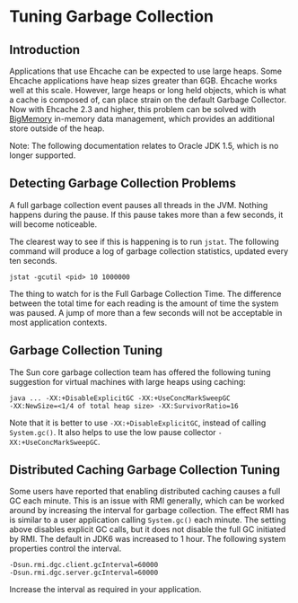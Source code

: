 ---
---
# Tuning Garbage Collection

 

## Introduction
Applications that use Ehcache can be expected to use large heaps. Some Ehcache applications have heap sizes greater than 6GB.
Ehcache works well at this scale. However, large heaps or long held objects, which is what a cache is composed of, can place strain on the
default Garbage Collector. Now with Ehcache 2.3 and higher, this problem can be solved with [BigMemory](/documentation/2.6/configuration/bigmemory) in-memory data management, which provides an additional store outside
of the heap.

Note: The following documentation relates to Oracle JDK 1.5, which is no longer supported.

## Detecting Garbage Collection Problems

A full garbage collection event pauses all threads in the JVM. Nothing happens during the pause.  If this pause takes more than a few seconds, it will
become noticeable.

The clearest way to see if this is happening is to run `jstat`. The following command will produce a log of garbage collection statistics, updated
every ten seconds.

~~~
jstat -gcutil <pid> 10 1000000
~~~

The thing to watch for is the Full Garbage Collection Time. The difference between the total time for each reading is the amount of time the system was
paused. A jump of more than a few seconds will not be acceptable in most application contexts.

## Garbage Collection Tuning

The Sun core garbage collection team has offered the following tuning suggestion for virtual machines with large heaps using caching:

~~~
java ... -XX:+DisableExplicitGC -XX:+UseConcMarkSweepGC
-XX:NewSize=<1/4 of total heap size> -XX:SurvivorRatio=16
~~~

Note that it is better to use `-XX:+DisableExplicitGC`, instead of calling `System.gc()`. It also helps to use the low pause collector `-XX:+UseConcMarkSweepGC`. 

## Distributed Caching Garbage Collection Tuning

Some users have reported that enabling distributed caching causes a full GC each minute. This is an issue with RMI generally, which can be worked
around by increasing the interval for garbage collection. The effect RMI has is similar to a user application calling `System.gc()`
each minute. The setting above disables explicit GC calls, but it does not disable the full GC initiated by RMI.
The default in JDK6 was increased to 1 hour. The following system properties control the interval.

~~~
-Dsun.rmi.dgc.client.gcInterval=60000
-Dsun.rmi.dgc.server.gcInterval=60000
~~~

Increase the interval as required in your application.
 
